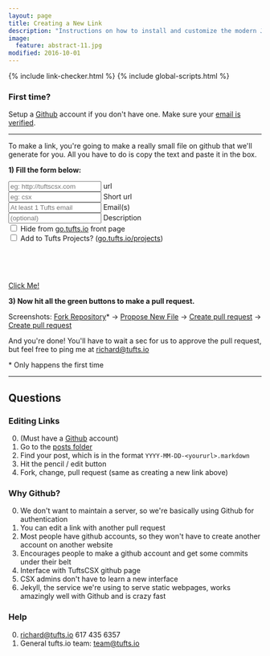 ```yaml
---
layout: page
title: Creating a New Link
description: "Instructions on how to install and customize the modern Jekyll theme HPSTR."
image:
  feature: abstract-11.jpg
modified: 2016-10-01
---
```


<head>
  {% include link-checker.html %}
  {% include global-scripts.html %}
  <script type="text/javascript">
    window.onload = function() {
      var params = ['url', 'shorturl', 'email', 'description'];

      for (i = 0; i < params.length; i++) {
        var p = getParameterByName(params[i]);
        if (p) {
          document.getElementById(params[i] + "-input").value = p;
        }
        changeContentText();
      }
    }
  </script>
</head>

### First time?

Setup a [Github](https://github.com/join) account if you don't have one.  Make sure your [email is verified](https://help.github.com/articles/verifying-your-email-address/).

___

To make a link, you're going to make a really small file on github that we'll generate for you.  All you have to do is copy the text and paste it in the box.

**1) Fill the form below:**

<script type="text/javascript">
  var today = new Date();

  function changeContentText() {
    var url = document.getElementById('url-input').value;
    var shorturl = document.getElementById('shorturl-input').value;
    var email = document.getElementById('email-input').value;
    var desc = document.getElementById('description-input').value;
    var hidden = document.getElementById('is-hidden-checkbox').checked;
    var isProject = document.getElementById('is-project-checkbox').checked;

    var year = today.getFullYear();
    var month = today.getMonth()+1;
    var day = today.getDate();
    if (month < 10) {
      month = "0" + month;
    };
    if (day < 10) {
      day = "0" + day
    };

    if (url.indexOf("://") == -1) {
      url = "http://"+url
    }

    var fileName = year+"-"+month+"-"+day+"-"+shorturl+".markdown";
    var bodyText = "---%0Alayout: links%0Apermalink: /:title%0Aforward_to: " + url +"%0Aauthor: " + email +"%0Ahidden: " + hidden +"%0Aproject: " + isProject +"%0A---%0A"+desc;

    var errorCount = showErrorMessages(url, shorturl, email, fileName, bodyText);
    setCreatButtonLink(errorCount, fileName, bodyText, shorturl, email, desc);
  }

  function emailErrors(email) {
    if (email.length == 0) {
      return "Tufts email required";
    } else if (email.indexOf("@tufts.edu") == -1 && email.indexOf("@tufts.io") == -1) {
      return "Must include at least 1 Tufts email";
    } else {
      return "None";
    }
  }

  function showErrorMessages(url, shorturl, email) {
    var result = "Errors:<ul style='margin-top:0px'>";
    var div = document.getElementById('form-errors');
    var errorCount = 0;

    if (url.length <= 7) {
      errorCount += 1;
      result += "<li>Url required</li>";
    }

    var shortError = shorturlErrors(shorturl);
    if (shortError != "None") {
      errorCount += 1;
      result += "<li>" + shortError + "</li>";
    }

    var emailError = emailErrors(email);
    if (emailError != "None") {
      errorCount += 1;
      result += "<li>" + emailError + "</li>";
    }

    if (errorCount == 0) {
      result = "<b>2) Good to Go! Click the button below:</b>";
      div.className = "form-has-no-errors";
    } else {
      div.className = "form-has-errors";
    }
    div.innerHTML = result+"</ul>";
    return errorCount;
  }

  function setCreatButtonLink(errorCount, fileName, bodyText, shorturl, email, description) {
    var button = document.getElementById('create-link-button');
    var base = "https://github.com/TuftsCSX/go.tufts.io/new/master?path=_posts&filename=";
    if (errorCount == 0) {
      button.className = "btn btn-info";
      button.innerHTML = "Click to create new link";
      button.href = base + fileName + "&value=" + bodyText + "&message=Creating /" + shorturl + " by " + email + "&description=" + description;
      button.target = "_blank";
    } else {
      button.className = "btn btn-danger";
      button.innerHTML = "Please fix the errors above"
      button.href = "#short-url-generator";
      button.target = "";
    }
  }
</script>
<style type="text/css">
  #form-errors {
    margin: 30px 0px;
  }
  .form-has-errors {
    background-color: #F4CCCC;
  }
  .form-has-no-errors {
    background-color: #D9EAD3;
  }
</style>

<link href='http://fonts.googleapis.com/css?family=Open+Sans:400,300,600,700,800' rel='stylesheet' type='text/css'>

<form action="#" id="short-url-generator">
  <div class="row">
    <input type="text" name="url-input" id="url-input" maxlength="500" onkeyup="changeContentText()" placeholder="eg: http://tuftscsx.com"/>
    <label id="url-input-label" for="url-input">url</label>
  </div>

  <div class="row">
    <input type="text" name="shorturl-input" id="shorturl-input" maxlength="500" onkeyup="changeContentText()" placeholder="eg: csx"/>
    <label id="shorturl-input-label" for="shorturl-input">Short url</label>
  </div>

  <div class="row">
    <input type="text" name="email-input" id="email-input" maxlength="500" onkeyup="changeContentText()" placeholder="At least 1 Tufts email"/>
    <label id="email-input-label" for="email-input">Email(s)</label>
  </div>

  <div class="row">
    <input type="text" name="description-input" id="description-input" maxlength="5000" onkeyup="changeContentText()" placeholder="(optional)"/>
    <label id="description-input-label" for="description-input">Description</label>
  </div>

  <div class="row">
    <input type="checkbox" name="is-hidden-checkbox" id="is-hidden-checkbox" onchange="changeContentText()"/>
    <label for="is-hidden-checkbox">Hide from <a href="http://go.tufts.io">go.tufts.io</a> front page</label>
  </div>
  <div class="row">
    <input type="checkbox" name="is-project-checkbox" id="is-project-checkbox" onchange="changeContentText()"/>
    <label for="is-project-checkbox">Add to Tufts Projects? (<a href="http://go.tufts.io/projects">go.tufts.io/projects</a>)</label>
  </div>
  <div id="form-errors"><br></div>
</form>

<a id="create-link-button" href="https://github.com/TuftsCSX/go.tufts.io/new/master/_posts" class="btn" target="_blank">Click Me!</a>

**3) Now hit all the green buttons to make a pull request.**

Screenshots: [Fork Repository](http://imgur.com/qqACnUc.png)\* -> [Propose New File](http://imgur.com/jg67WRl.png) -> [Create pull request](http://imgur.com/fomzGmd.png) -> [Create pull request](http://imgur.com/62kmbe4.png)

And you're done! You'll have to wait a sec for us to approve the pull request, but feel free to ping me at richard@tufts.io

\* Only happens the first time

___

## Questions

### Editing Links
0. (Must have a [Github](https://github.com/join) account)
0. Go to the [posts folder](https://github.com/TuftsCSX/go.tufts.io/tree/master/_posts)
0. Find your post, which is in the format `YYYY-MM-DD-<yoururl>.markdown`
0. Hit the pencil / edit button
0. Fork, change, pull request (same as creating a new link above)

### Why Github?

0. We don't want to maintain a server, so we're basically using Github for authentication
0. You can edit a link with another pull request
0. Most people have github accounts, so they won't have to create another account on another website
0. Encourages people to make a github account and get some commits under their belt
0. Interface with TuftsCSX github page
0. CSX admins don't have to learn a new interface
0. Jekyll, the service we're using to serve static webpages, works amazingly well with Github and is crazy fast

### Help
0. [richard@tufts.io](mailto:richard@tufts.io) 617 435 6357
0. General tufts.io team: [team@tufts.io](mailto:team@tufts.io)
